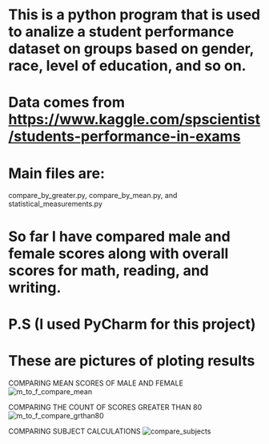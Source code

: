 # This is a python program that is used to analize a student performance dataset on groups based on gender, race, level of education, and so on.
# Data comes from https://www.kaggle.com/spscientist/students-performance-in-exams

# Main files are:
compare_by_greater.py, compare_by_mean.py, and statistical_measurements.py

# So far I have compared male and female scores along with overall scores for math, reading, and writing.

# P.S (I used PyCharm for this project)

# These are pictures of ploting results


COMPARING MEAN SCORES OF MALE AND FEMALE
![m_to_f_compare_mean](https://user-images.githubusercontent.com/48697778/100936829-b6796280-34b7-11eb-8fb6-cfdd0ebd1dc2.png)


COMPARING THE COUNT OF SCORES GREATER THAN 80
![m_to_f_compare_grthan80](https://user-images.githubusercontent.com/48697778/100936838-ba0ce980-34b7-11eb-8bad-67588068d7e3.png)


COMPARING SUBJECT CALCULATIONS
![compare_subjects](https://user-images.githubusercontent.com/48697778/100936846-bc6f4380-34b7-11eb-96bc-3e6558821d75.png)
